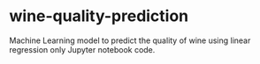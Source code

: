 # wine-quality-prediction
Machine Learning model to predict the
quality of wine using linear regression
only Jupyter notebook code.
